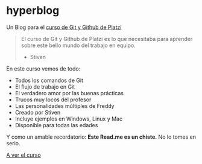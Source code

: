 # hyperblog
Un Blog para el [curso de Git y Github de Platzi](https://platzi.com/cursos/git-github/ "curso de Git y Github de Platzi")
>El curso de Git y Github de Platzi es lo que necesitaba para aprender sobre este bello mundo del trabajo en equipo.
>- Stiven

En este curso vemos de todo:
* Todos los comandos de Git
* El flujo de trabajo en Git
* El verdadero amor por las buenas prácticas
* Trucos muy locos del profesor
* Las personalidades múltiples de Freddy
* Creado por Stiven
* Incluye ejemplos en Windows, Linux y Mac
* Disponible para todas las edades

Y como un amable recordatorio: **Este Read.me es un chiste.** No lo tomes en serio.

[A ver el curso](https://platzi.com/cursos/git-github/ "A ver el curso")